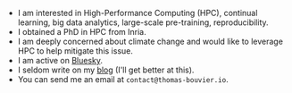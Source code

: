 - I am interested in High-Performance Computing (HPC), continual learning, big data analytics, large-scale pre-training, reproducibility.
- I obtained a PhD in HPC from Inria.
- I am deeply concerned about climate change and would like to leverage HPC to help mitigate this issue.
- I am active on [Bluesky](https://bsky.app/profile/tbouvier.bsky.social).
- I seldom write on my [blog](https://thomas-bouvier.io) (I'll get better at this).
- You can send me an email at `contact@thomas-bouvier.io`.
